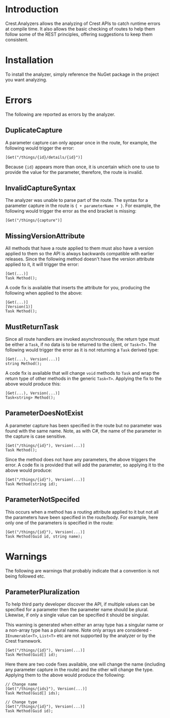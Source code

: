 ﻿Introduction
============

Crest.Analyzers allows the analyzing of Crest APIs to catch runtime errors at
compile time. It also allows the basic checking of routes to help them follow
some of the REST principles, offering suggestions to keep them consistent.


Installation
============

To install the analyzer, simply reference the NuGet package in the project you
want analyzing.


Errors
======

The following are reported as errors by the analyzer.


DuplicateCapture
----------------

A parameter capture can only appear once in the route, for example, the
following would trigger the error:

    [Get("/things/{id}/details/{id}")]

Because `{id}` appears more than once, it is uncertain which one to use to
provide the value for the parameter, therefore, the route is invalid.


InvalidCaptureSyntax
--------------------

The analyzer was unable to parse part of the route. The syntax for a parameter
capture in the route is `{ + parameterName + }`. For example, the following
would trigger the error as the end bracket is missing:

    [Get("/things/{capture")]


MissingVersionAttribute
-----------------------

All methods that have a route applied to them must also have a version applied
to them so the API is always backwards compatible with earlier releases. Since
the following method doesn't have the version attribute applied to it, it will
trigger the error:

    [Get(...)]
    Task Method();

A code fix is available that inserts the attribute for you, producing the
following when applied to the above:

    [Get(...)]
    [Version(1)]
    Task Method();


MustReturnTask
--------------

Since all route handlers are invoked asynchronously, the return type must be
either a `Task`, if no data is to be returned to the client, or `Task<T>`. The
following would trigger the error as it is not returning a `Task` derived type:

    [Get(...), Version(...)]
    string Method();

A code fix is available that will change `void` methods to `Task` and wrap the
return type of other methods in the generic `Task<T>`. Applying the fix to the
above would produce this:

    [Get(...), Version(...)]
    Task<string> Method();


ParameterDoesNotExist
---------------------

A parameter capture has been specified in the route but no parameter was found
with the same name. Note, as with C#, the name of the parameter in the capture
is case sensitive.

    [Get("/things/{id}"), Version(...)]
    Task Method();

Since the method does not have any parameters, the above triggers the error. A
code fix is provided that will add the parameter, so applying it to the above
would produce:

    [Get("/things/{id}"), Version(...)]
    Task Method(string id);


ParameterNotSpecifed
--------------------

This occurs when a method has a routing attribute applied to it but not all
the parameters have been specified in the route/body. For example, here only
one of the parameters is specified in the route:

    [Get("/things/{id}"), Version(...)]
    Task Method(Guid id, string name);


Warnings
========

The following are warnings that probably indicate that a convention is not
being followed etc.


ParameterPluralization
----------------------

To help third party developer discover the API, if multiple values can be
specified for a parameter then the parameter name should be plural. Likewise,
if only a single value can be specified it should be singular.

This warning is generated when either an array type has a singular name or a
non-array type has a plural name. Note only arrays are considered -
`IEnumerable<T>`, `List<T>` etc are not supported by the analyzer or by the
Crest framework.

    [Get("/things/{id}"), Version(...)]
    Task Method(Guid[] id);

Here there are two code fixes available, one will change the name (including
any parameter capture in the route) and the other will change the type.
Applying them to the above would produce the following:

    // Change name
    [Get("/things/{ids}"), Version(...)]
    Task Method(Guid[] ids);

    // Change type
    [Get("/things/{id}"), Version(...)]
    Task Method(Guid id);
